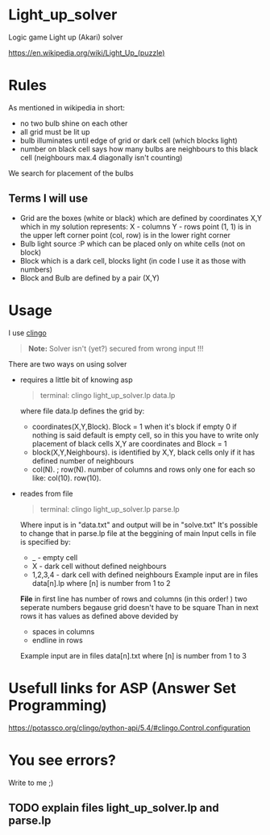 # Light_up_solver
Logic game Light up (Akari) solver 

https://en.wikipedia.org/wiki/Light_Up_(puzzle)

# Rules

As mentioned in wikipedia in short:
- no two bulb shine on each other
- all grid must be lit up
- bulb illuminates until edge of grid or dark cell (which blocks light)
- number on black cell says how many bulbs are neighbours to this black cell (neighbours max.4 diagonally isn't counting)

We search for placement of the bulbs

## Terms I will use
- Grid are the boxes (white or black) which are defined by coordinates X,Y which in my solution represents:
X - columns 
Y - rows 
point (1, 1) is in the upper left corner 
point (col, row) is in the lower right corner
- Bulb light source :P which can be placed only on white cells (not on block)
- Block which is a dark cell, blocks light (in code I use it as those with numbers)
- Block and Bulb are defined by a pair (X,Y)

# Usage
I use [clingo](https://github.com/potassco/clingo/releases)
>**Note:** Solver isn't (yet?) secured from wrong input !!!

There are two ways on using solver 
- requires a little bit of knowing asp
	>terminal: clingo light_up_solver.lp data.lp
	
	where file data.lp defines the grid by:
	- coordinates(X,Y,Block).
	Block = 1 when it's block if empty 0
	if nothing is said default is empty cell, so in this you have to write only placement of black cells
	X,Y are coordinates and Block = 1
	- block(X,Y,Neighbours).
	is identified by X,Y, black cells only if it has defined number of neighbours
	- col(N). ; row(N).
	number of columns and rows only one for each so like:
	col(10).
	row(10).
	
- reades from file
	>terminal: clingo light_up_solver.lp parse.lp
	
	Where input is in "data.txt" and output will be in "solve.txt" 
	It's possible to change that in parse.lp file at the beggining of main
	Input cells in file is specified by:
	- _ - empty cell
	- X - dark cell without defined neighbours
	- 1,2,3,4 - dark cell with defined neighbours
	Example input are in files data[n].lp where  [n] is number from 1 to 2
	
	 **File** in first line has number of rows and columns (in this order! ) two seperate numbers begause grid doesn't have to be square
	 Than in next rows it has values as defined above devided by
	 - spaces in columns
	 - endline in rows
	 
	 Example input are in files data[n].txt where  [n] is number from 1 to 3


# Usefull links for ASP (Answer Set Programming)

https://potassco.org/clingo/python-api/5.4/#clingo.Control.configuration

# You see errors?

Write to me ;)

## TODO explain files light_up_solver.lp and parse.lp   